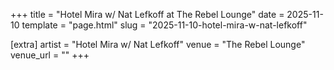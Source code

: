 +++
title = "Hotel Mira w/ Nat Lefkoff at The Rebel Lounge"
date = 2025-11-10
template = "page.html"
slug = "2025-11-10-hotel-mira-w-nat-lefkoff"

[extra]
artist = "Hotel Mira w/ Nat Lefkoff"
venue = "The Rebel Lounge"
venue_url = ""
+++
